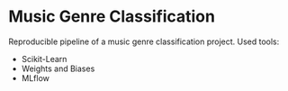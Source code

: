 # Music Genre Classification

Reproducible pipeline of a music genre classification project. Used tools:

- Scikit-Learn
- Weights and Biases
- MLflow
